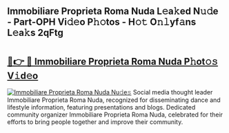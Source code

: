 ## Immobiliare Proprieta Roma Nuda L𝚎a𝚔ed N𝚞𝚍e - Part-OPH Vi𝚍𝚎o P𝚑𝚘tos - H𝚘𝚝 O𝚗𝚕yf𝚊ns L𝚎a𝚔s 2qFtg

# <h2><a href="http://kf8g94.oniu.top/?m=Immobiliare+Proprieta+Roma+Nuda">🔗👉 🔴 Immobiliare Proprieta Roma Nuda P𝚑ot𝚘𝚜 V𝚒d𝚎o</a></h2>

[![Immobiliare Proprieta Roma Nuda Nu𝚍e𝚜](https://i.imgur.com/0qMVB7G.gif)](http://kf8g94.oniu.top/?m=Immobiliare+Proprieta+Roma+Nuda)
Social media thought leader Immobiliare Proprieta Roma Nuda, recognized for disseminating dance and lifestyle information, featuring presentations and blogs. Dedicated community organizer Immobiliare Proprieta Roma Nuda, celebrated for their efforts to bring people together and improve their community.  
